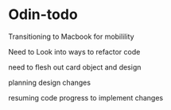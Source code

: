 # Odin-todo


Transitioning to Macbook for mobilility

Need to Look into ways to refactor code

need to flesh out card object and design

planning design changes

resuming code progress to implement changes